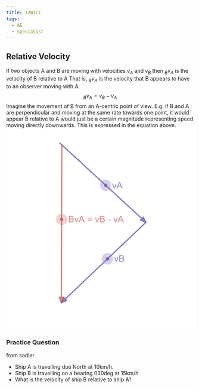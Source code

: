 ```yaml
---
title: T2W1L1
tags:
  - AE
  - specialist
---
```


## Relative Velocity

If two objects A and B are moving with velocities $v_{A}$ and $v_{B}$ then
$_{B}v_{A}$ is the velocity of B relative to A
That is, $_{B}v_{A}$ is the velocity that B appears to have to an observer moving with A.
$$_{B}v_{A}=v_{B}-v_{A}$$
Imagine the movement of B from an A-centric point of view. E.g. if B and A are perpendicular and moving at the same rate towards one point, it would appear B relative to A would just be a certain magnitude representing speed moving directly downwards. This is expressed in the equation above.
![300](notes/images/Screen%20Shot%202023-04-24%20at%209.09.38%20am.png)

### Practice Question

from sadler

- Ship A is travelling due North at 10km/h.
- Ship B is travelling on a bearing 030deg at 15km/h
- What is the velocity of ship B relative to ship A?
